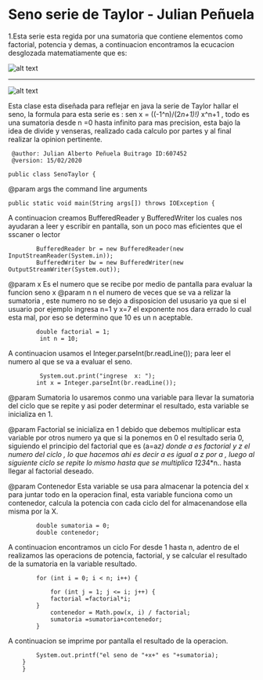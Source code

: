 # Seno serie de Taylor - Julian Peñuela
1.Esta serie esta regida por una sumatoria que contiene elementos como factorial, potencia y demas, a continuacion encontramos la ecucacion desglozada matematiamente que es:

![alt text](https://wikimedia.org/api/rest_v1/media/math/render/svg/0b9658638114020e031c7b93f23ef2fe1e46d1bb)
_____________________________________________________________________________________________________________________________
![alt text](http://recursostic.educacion.es/descartes/web/materiales_didacticos/Desarrollo_serie_taylor/expo.gif)
 
 
 
 Esta clase esta diseñada para reflejar en java la serie de Taylor hallar el seno,
  la formula para esta serie es : sen x = ((-1^n)/(2*n+1)!)* x^n+1 , todo
  es una sumatoria desde n =0 hasta infinito para mas precision, esta bajo la
  idea de divide y venseras, realizado cada calculo por partes y al final
  realizar la opinion pertinente.
 ```
  @author: Julian Alberto Peñuela Buitrago ID:607452
  @version: 15/02/2020
 
public class SenoTaylor {
```
    
@param args the command line arguments
```
public static void main(String args[]) throws IOException {
```
        
A continuacion creamos BufferedReader y BufferedWriter los cuales nos
          ayudaran a leer y escribir en pantalla, son un poco mas eficientes
          que el sscaner o lector
```
        BufferedReader br = new BufferedReader(new InputStreamReader(System.in));
        BufferedWriter bw = new BufferedWriter(new OutputStreamWriter(System.out));
```        
        
        
@param x Es el numero que se recibe por medio de pantalla para
          evaluar la funcion seno x
          @param n n el numero de veces que se va a relizar la sumatoria , este
          numero no se dejo a disposicion del ususario ya que si el usuario por
          ejemplo ingresa n=1 y x=7 el exponente nos dara errado lo cual esta mal,
          por eso se determino que 10 es un n aceptable.
```         
        double factorial = 1;
         int n = 10;
```         
A continuacion usamos el Integer.parseInt(br.readLine()); para leer el numero al que se va a evaluar el seno.
```
         System.out.print("ingrese  x: ");
        int x = Integer.parseInt(br.readLine());
```        
   
 @param Sumatoria lo usaremos conmo una variable para llevar la
          sumatoria del ciclo que se repite y asi poder determinar el
          resultado, esta variable se inicializa en 1.
         
     
@param Factorial se inicializa en 1 debido que debemos multiplicar
          esta variable por otros numero ya que si la ponemos en 0 el resultado
          seria 0, siguiendo el principio del factorial que es (a=a*z) donde a
          es factorial y z el numero del ciclo , lo que hacemos ahi es decir a
          es igual a z por a , luego al siguiente ciclo se repite lo mismo
          hasta que se multiplica 1*2*3*4*n.. hasta llegar al factorial
          deseado.
         
        
@param Contenedor Esta variable se usa para almacenar la potencia del
          x para juntar todo en la operacion final, esta variable funciona como
          un contenedor, calcula la potencia con cada ciclo del for
          almacenandose ella misma por la X.
```         
        double sumatoria = 0;
        double contenedor;
```        
        
A continuacion encontramos un ciclo For desde 1 hasta n, adentro de
          el realizamos las operacions de potencia, factorial, y se calcular el
          resultado de la sumatoria en la variable resultado.
         
```      
        for (int i = 0; i < n; i++) {
            
            for (int j = 1; j <= i; j++) {
            factorial =factorial*i;
        }
            contenedor = Math.pow(x, i) / factorial;
            sumatoria =sumatoria+contenedor;
        }
```        
        
A continuacion se imprime por pantalla el resultado de la operacion.
        
```
        System.out.printf("el seno de "+x+" es "+sumatoria);
    }
    }
```    
